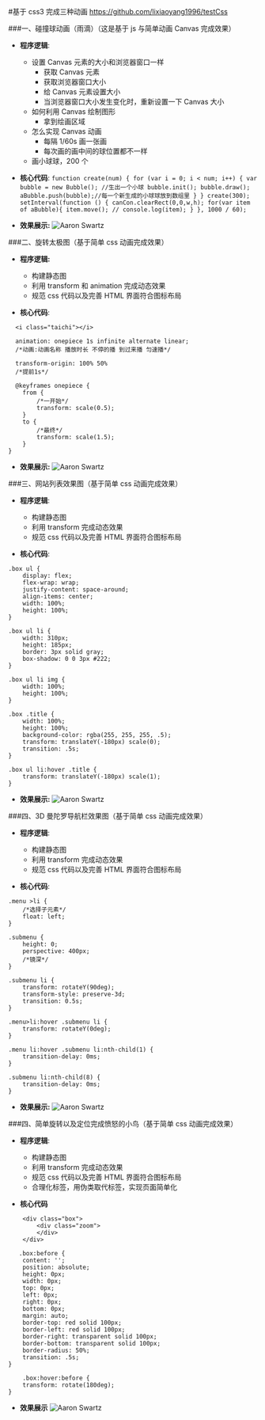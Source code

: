 #基于 css3 完成三种动画
<https://github.com/lixiaoyang1996/testCss>

###一、碰撞球动画（雨滴）（这是基于 js 与简单动画 Canvas 完成效果）

* **程序逻辑**:

  * 设置 Canvas 元素的大小和浏览器窗口一样
    * 获取 Canvas 元素
    * 获取浏览器窗口大小
    * 给 Canvas 元素设置大小
    * 当浏览器窗口大小发生变化时，重新设置一下 Canvas 大小
  * 如何利用 Canvas 绘制图形
    * 拿到绘画区域
  * 怎么实现 Canvas 动画
    * 每隔 1/60s 画一张画
    * 每次画的画中间的球位置都不一样
  * 画小球球，200 个

* **核心代码**:
  `function create(num) { for (var i = 0; i < num; i++) { var bubble = new Bubble(); //生出一个小球 bubble.init(); bubble.draw(); aBubble.push(bubble);//每一个新生成的小球球放到数组里 } } create(300); setInterval(function () { canCon.clearRect(0,0,w,h); for(var item of aBubble){ item.move(); // console.log(item); } }, 1000 / 60);`
* **效果展示:**
  ![Aaron Swartz](https://raw.githubusercontent.com/lixiaoyang1996/testCss/master/img/test.png)

###二、旋转太极图（基于简单 css 动画完成效果）

* **程序逻辑:**

  * 构建静态图
  * 利用 transform 和 animation 完成动态效果
  * 规范 css 代码以及完善 HTML 界面符合图标布局

* **核心代码**:

```
  <i class="taichi"></i>

  animation: onepiece 1s infinite alternate linear;
  /*动画:动画名称 播放时长 不停的播 到过来播 匀速播*/

  transform-origin: 100% 50%
  /*提前1s*/

  @keyframes onepiece {
    from {
        /*一开始*/
        transform: scale(0.5);
    }
    to {
        /*最终*/
        transform: scale(1.5);
    }
}
```

* **效果展示:**
  ![Aaron Swartz](https://raw.githubusercontent.com/lixiaoyang1996/testCss/master/img/taiChi.png)

###三、网站列表效果图（基于简单 css 动画完成效果）

* **程序逻辑**:

  * 构建静态图
  * 利用 transform 完成动态效果
  * 规范 css 代码以及完善 HTML 界面符合图标布局

* **核心代码**:

```
.box ul {
    display: flex;
    flex-wrap: wrap;
    justify-content: space-around;
    align-items: center;
    width: 100%;
    height: 100%;
}

.box ul li {
    width: 310px;
    height: 185px;
    border: 3px solid gray;
    box-shadow: 0 0 3px #222;
}

.box ul li img {
    width: 100%;
    height: 100%;
}

.box .title {
    width: 100%;
    height: 100%;
    background-color: rgba(255, 255, 255, .5);
    transform: translateY(-180px) scale(0);
    transition: .5s;
}

.box ul li:hover .title {
    transform: translateY(-180px) scale(1);
}
```

* **效果展示:**
  ![Aaron Swartz](https://raw.githubusercontent.com/lixiaoyang1996/testCss/master/img/index.png)

<!-- + **效果展示:**
![Aaron Swartz](https://raw.githubusercontent.com/lixiaoyang1996/testCss/master/img/test.png) -->

###四、3D 曼陀罗导航栏效果图（基于简单 css 动画完成效果）

* **程序逻辑**:

  * 构建静态图
  * 利用 transform 完成动态效果
  * 规范 css 代码以及完善 HTML 界面符合图标布局

* **核心代码**:

```
.menu >li {
    /*选择子元素*/
    float: left;
}

.submenu {
    height: 0;
    perspective: 400px;
    /*镜深*/
}

.submenu li {
    transform: rotateY(90deg);
    transform-style: preserve-3d;
    transition: 0.5s;
}

.menu>li:hover .submenu li {
    transform: rotateY(0deg);
}

.menu li:hover .submenu li:nth-child(1) {
    transition-delay: 0ms;
}

.submenu li:nth-child(8) {
    transition-delay: 0ms;
}
```

* **效果展示:**
  ![Aaron Swartz](https://raw.githubusercontent.com/lixiaoyang1996/testCss/master/img/nav.png)

###四、简单旋转以及定位完成愤怒的小鸟（基于简单 css 动画完成效果）

* **程序逻辑**:

  * 构建静态图
  * 利用 transform 完成动态效果
  * 规范 css 代码以及完善 HTML 界面符合图标布局
  * 合理化标签，用伪类取代标签，实现页面简单化

* **核心代码**

```
    <div class="box">
        <div class="zoom">
        </div>
    </div>

   .box:before {
    content: '';
    position: absolute;
    height: 0px;
    width: 0px;
    top: 0px;
    left: 0px;
    right: 0px;
    bottom: 0px;
    margin: auto;
    border-top: red solid 100px;
    border-left: red solid 100px;
    border-right: transparent solid 100px;
    border-bottom: transparent solid 100px;
    border-radius: 50%;
    transition: .5s;
}

    .box:hover:before {
    transform: rotate(180deg);
}
```

* **效果展示**
  ![Aaron Swartz](https://raw.githubusercontent.com/lixiaoyang1996/testCss/master/bird.png)
